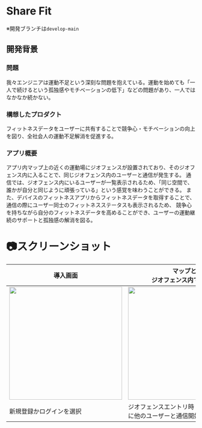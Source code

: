 # Share Fit
※開発ブランチは`develop-main`

## 開発背景
### 問題
我々エンジニアは運動不足という深刻な問題を抱えている。運動を始めても「一人で続けるという孤独感やモチベーションの低下」などの問題があり、一人ではなかなか続かない。
### 構想したプロダクト
フィットネスデータをユーザーに共有することで競争心・モチベーションの向上を図り、全社会人の運動不足解消を促進する。
### アプリ概要
アプリ内マップ上の近くの運動場にジオフェンスが設置されており、そのジオフェンス内に入ることで、同じジオフェンス内のユーザーと通信が発生する。
通信では、ジオフェンス内にいるユーザーが一覧表示されるため、「同じ空間で、誰かが自分と同じように頑張っている」という感覚を味わうことができる。
また、デバイスのフィットネスアプリからフィットネスデータを取得することで、通信の際にユーザー同士のフィットネスステータスも表示されるため、
競争心を持ちながら自分のフィットネスデータを高めることができ、ユーザーの運動継続のサポートと孤独感の解消を図る。

# 📷スクリーンショット
| 導入画面 | マップと<br>ジオフェンス内での通信 | ジオフェンス内で<br>通信したユーザー一覧 | 自身のフィットネスデータ |
|-|-|-|-|
| <img src="https://github.com/user-attachments/assets/e1659968-0715-476c-98ea-19affffe0680" width = "300" /> | <img src="https://github.com/user-attachments/assets/3e048e05-b827-4afd-975b-1dde5ce9adfb" width="300" /> |<img src="https://github.com/user-attachments/assets/c048ad3a-c3a8-439a-b586-1f817f799d15" width="300" /> | <img src="https://github.com/user-attachments/assets/e4747a0c-ab0d-4734-acd7-5ab9c3b77c4d" width="300" />
|新規登録かログインを選択|ジオフェンスエントリ時<br>に他のユーザーと通信開始|ユーザー情報の一覧|自身の消費カロリー|
